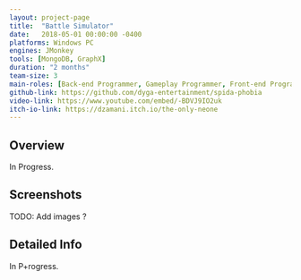 ```yaml
---
layout: project-page
title:  "Battle Simulator"
date:   2018-05-01 00:00:00 -0400
platforms: Windows PC
engines: JMonkey
tools: [MongoDB, GraphX]
duration: "2 months"
team-size: 3
main-roles: [Back-end Programmer, Gameplay Programmer, Front-end Programmeur]
github-link: https://github.com/dyga-entertainment/spida-phobia
video-link: https://www.youtube.com/embed/-BDVJ9IO2uk
itch-io-link: https://dzamani.itch.io/the-only-neone
---
```


Overview
--------------------
In Progress.

Screenshots
--------------------
TODO: Add images ?

Detailed Info
--------------------
In P+rogress.
